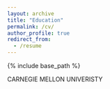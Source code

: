 ```yaml
---
layout: archive
title: "Education"
permalink: /cv/
author_profile: true
redirect_from:
  - /resume
---
```


{% include base_path %}

CARNEGIE MELLON UNIVERISTY
